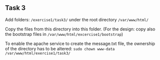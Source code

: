 ## Task 3

Add folders: `/exercise1/task3/` under the root directory `/var/www/html/`

Copy the files from this directory into this folder. (For the design: copy also the bootstrap files in `/var/www/html/excercise1/bootstrap`)

To enable the apache service to create the message.txt file, the ownership of the directory has to be altered: `sudo chown www-data /var/www/html/exercise1/task3/`

